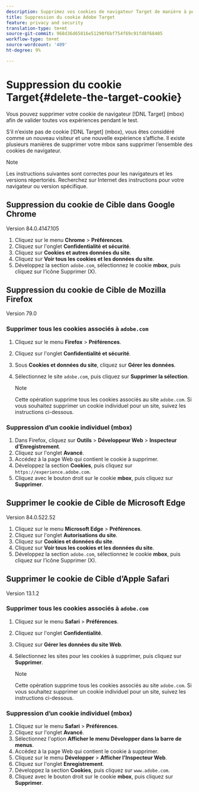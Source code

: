 ```yaml
---
description: Supprimez vos cookies de navigateur Target de manière à pouvoir valider l’ensemble de vos expériences.
title: Suppression du cookie Adobe Target
feature: privacy and security
translation-type: tm+mt
source-git-commit: 968d36d65016e51290f6bf754f69c91fd8f68405
workflow-type: tm+mt
source-wordcount: '409'
ht-degree: 9%

---
```



# Suppression du cookie Target{#delete-the-target-cookie}

Vous pouvez supprimer votre cookie de navigateur [!DNL Target] (mbox) afin de valider toutes vos expériences pendant le test.

S’il n’existe pas de cookie [!DNL Target] (mbox), vous êtes considéré comme un nouveau visiteur et une nouvelle expérience s’affiche. Il existe plusieurs manières de supprimer votre mbox sans supprimer l’ensemble des cookies de navigateur.

>[!NOTE]
>
>Les instructions suivantes sont correctes pour les navigateurs et les versions répertoriés. Recherchez sur Internet des instructions pour votre navigateur ou version spécifique.

## Suppression du cookie de Cible dans Google Chrome

Version 84.0.4147.105

1. Cliquez sur le menu **Chrome** > **Préférences**.
1. Cliquez sur l&#39;onglet **Confidentialité et sécurité**.
1. Cliquez sur **Cookies et autres données du site**.
1. Cliquez sur **Voir tous les cookies et les données du site**.
1. Développez la section `adobe.com`, sélectionnez le cookie **mbox**, puis cliquez sur l’icône Supprimer (X).

## Suppression du cookie de Cible de Mozilla Firefox

Version 79.0

### Supprimer tous les cookies associés à `adobe.com`

1. Cliquez sur le menu **Firefox** > **Préférences**.
1. Cliquez sur l&#39;onglet **Confidentialité et sécurité**.
1. Sous **Cookies et données du site**, cliquez sur **Gérer les données**.
1. Sélectionnez le site `adobe.com`, puis cliquez sur **Supprimer la sélection**.

   >[!NOTE]
   >
   >Cette opération supprime tous les cookies associés au site `adobe.com`. Si vous souhaitez supprimer un cookie individuel pour un site, suivez les instructions ci-dessous.

### Suppression d’un cookie individuel (mbox)

1. Dans Firefox, cliquez sur **Outils** > **Développeur Web** > **Inspecteur d’Enregistrement**.
1. Cliquez sur l&#39;onglet **Avancé**.
1. Accédez à la page Web qui contient le cookie à supprimer.
1. Développez la section **Cookies**, puis cliquez sur `https://experience.adobe.com`.
1. Cliquez avec le bouton droit sur le cookie **mbox**, puis cliquez sur **Supprimer**.

## Supprimer le cookie de Cible de Microsoft Edge

Version 84.0.522.52

1. Cliquez sur le menu **Microsoft Edge** > **Préférences**.
1. Cliquez sur l&#39;onglet **Autorisations du site**.
1. Cliquez sur **Cookies et données du site**.
1. Cliquez sur **Voir tous les cookies et les données du site**.
1. Développez la section `adobe.com`, sélectionnez le cookie **mbox**, puis cliquez sur l’icône Supprimer (X).

## Supprimer le cookie de Cible d’Apple Safari

Version 13.1.2

### Supprimer tous les cookies associés à `adobe.com`

1. Cliquez sur le menu **Safari** > **Préférences**.
1. Cliquez sur l&#39;onglet **Confidentialité**.
1. Cliquez sur **Gérer les données du site Web**.
1. Sélectionnez les sites pour les cookies à supprimer, puis cliquez sur **Supprimer**.

   >[!NOTE]
   >
   >Cette opération supprime tous les cookies associés au site `adobe.com`. Si vous souhaitez supprimer un cookie individuel pour un site, suivez les instructions ci-dessous.

### Suppression d’un cookie individuel (mbox)

1. Cliquez sur le menu **Safari** > **Préférences**.
1. Cliquez sur l&#39;onglet **Avancé**.
1. Sélectionnez l&#39;option **Afficher le menu Développer dans la barre de menus**.
1. Accédez à la page Web qui contient le cookie à supprimer.
1. Cliquez sur le menu **Développer** > **Afficher l&#39;Inspecteur Web**.
1. Cliquez sur l&#39;onglet **Enregistrement**.
1. Développez la section **Cookies**, puis cliquez sur `www.adobe.com`.
1. Cliquez avec le bouton droit sur le cookie **mbox**, puis cliquez sur **Supprimer**.
